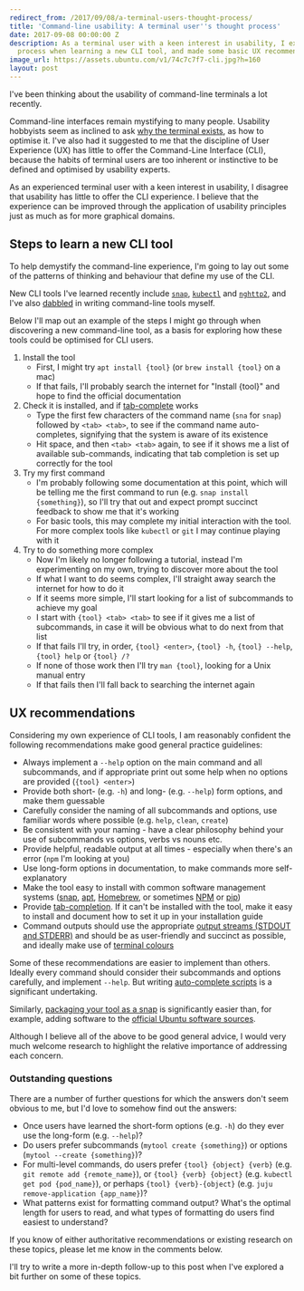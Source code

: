 ```yaml
---
redirect_from: /2017/09/08/a-terminal-users-thought-process/
title: 'Command-line usability: A terminal user''s thought process'
date: 2017-09-08 00:00:00 Z
description: As a terminal user with a keen interest in usability, I explored my thought
  process when learning a new CLI tool, and made some basic UX recommendations.
image_url: https://assets.ubuntu.com/v1/74c7c7f7-cli.jpg?h=160
layout: post
---
```


I've been thinking about the usability of command-line terminals a lot recently.

Command-line interfaces remain mystifying to many people. Usability hobbyists seem as inclined to ask [why the terminal exists][why-cli], as how to optimise it. I've also had it suggested to me that the discipline of User Experience (UX) has little to offer the Command-Line Interface (CLI), because the habits of terminal users are too inherent or instinctive to be defined and optimised by usability experts.

As an experienced terminal user with a keen interest in usability, I disagree that usability has little to offer the CLI experience. I believe that the experience can be improved through the application of usability principles just as much as for more graphical domains.

## Steps to learn a new CLI tool

To help demystify the command-line experience, I'm going to lay out some of the patterns of thinking and behaviour that define my use of the CLI.

New CLI tools I've learned recently include [`snap`][snap], [`kubectl`][kube] and [`nghttp2`][nh2], and I've also [dabbled][runscript] in writing command-line tools myself.

Below I'll map out an example of the steps I might go through when discovering a new command-line tool, as a basis for exploring how these tools could be optimised for CLI users.

1. Install the tool
    - First, I might try `apt install {tool}` (or `brew install {tool}` on a mac)
    - If that fails, I'll probably search the internet for "Install {tool}" and hope to find the official documentation
2. Check it is installed, and if [tab-complete][tab] works
    - Type the first few characters of the command name (`sna` for `snap`) followed by `<tab> <tab>`, to see if the command name auto-completes, signifying that the system is aware of its existence
    - Hit space, and then `<tab> <tab>` again, to see if it shows me a list of available sub-commands, indicating that tab completion is set up correctly for the tool
3.  Try my first command
    - I'm probably following some documentation at this point, which will be telling me the first command to run (e.g. `snap install {something}`), so I'll try that out and expect prompt succinct feedback to show me that it's working
    - For basic tools, this may complete my initial interaction with the tool. For more complex tools like `kubectl` or `git` I may continue playing with it
4. Try to do something more complex
    - Now I'm likely no longer following a tutorial, instead I'm experimenting on my own, trying to discover more about the tool
    - If what I want to do seems complex, I'll straight away search the internet for how to do it
    - If it seems more simple, I'll start looking for a list of subcommands to achieve my goal
    - I start with `{tool} <tab> <tab>` to see if it gives me a list of subcommands, in case it will be obvious what to do next from that list
    - If that fails I'll try, in order, `{tool} <enter>`, `{tool} -h`, `{tool} --help`, `{tool} help` or `{tool} /?`
    - If none of those work then I'll try `man {tool}`, looking for a Unix manual entry
    - If that fails then I'll fall back to searching the internet again

## UX recommendations

Considering my own experience of CLI tools, I am reasonably confident the following recommendations make good general practice guidelines:

- Always implement a `--help` option on the main command and all subcommands, and if appropriate print out some help when no options are provided (`{tool} <enter>`)
- Provide both short- (e.g. `-h`) and long- (e.g. `--help`) form options, and make them guessable
- Carefully consider the naming of all subcommands and options, use familiar words where possible (e.g. `help`, `clean`, `create`)
- Be consistent with your naming - have a clear philosophy behind your use of subcommands vs options, verbs vs nouns etc.
- Provide helpful, readable output at all times - especially when there's an error (`npm` I'm looking at you)
- Use long-form options in documentation, to make commands more self-explanatory
- Make the tool easy to install with common software management systems ([snap][usnap], [apt][apt], [Homebrew][brew], or sometimes [NPM][npm] or [pip][pip])
- Provide [tab-completion][tab]. If it can't be installed with the tool, make it easy to install and document how to set it up in your installation guide
- Command outputs should use the appropriate [output streams (STDOUT and STDERR)][streams] and should be as user-friendly and succinct as possible, and ideally make use of [terminal colours][colour]

Some of these recommendations are easier to implement than others. Ideally every command should consider their subcommands and options carefully, and implement `--help`. But writing [auto-complete scripts][writeauto] is a significant undertaking.

Similarly, [packaging your tool as a snap][createsnap] is significantly easier than, for example, adding software to the [official Ubuntu software sources][aptofficial].

Although I believe all of the above to be good general advice, I would very much welcome research to highlight the relative importance of addressing each concern.

### Outstanding questions

There are a number of further questions for which the answers don't seem obvious to me, but I'd love to somehow find out the answers:

- Once users have learned the short-form options (e.g. `-h`) do they ever use the long-form (e.g. `--help`)?
- Do users prefer subcommands (`mytool create {something}`) or options (`mytool --create {something}`)?
- For multi-level commands, do users prefer `{tool} {object} {verb}` (e.g. `git remote add {remote_name}`), or `{tool} {verb} {object}` (e.g. `kubectl get pod {pod_name}`), or perhaps `{tool} {verb}-{object}` (e.g. `juju remove-application {app_name}`)?
- What patterns exist for formatting command output? What's the optimal length for users to read, and what types of formatting do users find easiest to understand?

If you know of either authoritative recommendations or existing research on these topics, please let me know in the comments below.

I'll try to write a more in-depth follow-up to this post when I've explored a bit further on some of these topics.

[aptofficial]: https://help.ubuntu.com/stable/ubuntu-help/addremove-sources.html "Add remove sources"
[createsnap]: https://snapcraft.io/docs/build-snaps/your-first-snap "Snapcraft: Build your first snap"
[writeauto]: https://askubuntu.com/questions/68175/how-to-create-script-with-auto-complete "AskUbuntu: How to create script with auto-complete?"
[streams]: https://en.wikipedia.org/wiki/Standard_streams "Wikipedia: Standard streams"
[why-cli]: https://ux.stackexchange.com/questions/101990/why-are-terminal-consoles-still-used "UX StackExchange: Why are terminal consoles still being used?"
[tab]: https://www.howtogeek.com/195207/use-tab-completion-to-type-commands-faster-on-any-operating-system/ "How To Geek: Use Tab Completion"
[snap]: https://snapcraft.io/docs/core/usage "Snapcraft: Use the snap command"
[usnap]: https://www.ubuntu.com/snappy "Ubuntu: A ‘snap’ is a universal Linux package"
[apt]: https://wiki.debian.org/Apt "Apt: Debian package manager"
[brew]: https://brew.sh/ "Homebrew: MacOS's missing package manager"
[npm]: https://www.npmjs.com/ "NPM: the package manager for javascript"
[pip]: https://en.wikipedia.org/wiki/Pip_(package_manager) "Wikipedia: pip (package manager)"
[kube]: https://kubernetes.io/docs/user-guide/kubectl-overview/ "Kubernetes: Kubectl overview"
[nh2]: https://nghttp2.org/ "Nghttp2: HTTP/2 C Library"
[colour]: https://unix.stackexchange.com/questions/148/colorizing-your-terminal-and-shell-environment "Unix StackExchange: Colorizing your terminal and shell environment?"
[runscript]: https://github.com/canonical-webteam/practices/blob/master/local-development/the-run-script.md "Canonical webteam practices: The ./run script interface"
[notusable]: http://gandre.ws/blog/blog/2015/04/07/why-the-command-line-is-not-usable/comment-page-1/
[patterns]: https://stackoverflow.com/questions/762724/cli-patterns-antipatterns-for-usability
[alive]: https://uxmag.com/articles/command-lines-alive-kicking
[programming]: http://blog.opalang.org/2012/03/programming-tools-ux-experience-how-we.html
[design]: https://trevorsullivan.net/2016/07/11/designing-command-line-tools/
[hacker]: https://news.ycombinator.com/item?id=3771000
[cliux]: https://ayende.com/blog/177762/command-line-usability
[skinning]: http://www.mi.fu-berlin.de/wiki/pub/SE/ThesisCommandLine/Skinning_the_Command_Line.pdf
